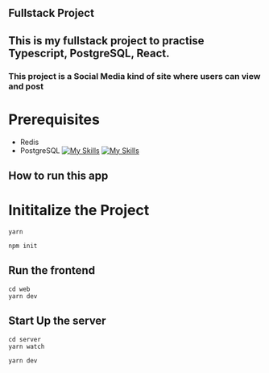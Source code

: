 ## Fullstack Project

<h2>This is my fullstack project to practise Typescript, PostgreSQL, React.</h2>
<h3>This project is a Social Media kind of site where users can view and post</h3>

# Prerequisites 

- Redis
- PostgreSQL
  [![My Skills](https://skillicons.dev/icons?i=postgres)](https://skillicons.dev)
    [![My Skills](https://skillicons.dev/icons?i=redis)](https://skillicons.dev)

## How to run this app

<h1> Inititalize the Project</h1>

```
yarn
```

```
npm init
```

<h2> Run the frontend </h2>

```
cd web
yarn dev
```

<h2>Start Up the server</h2>

```
cd server
yarn watch
```
```
yarn dev
```
